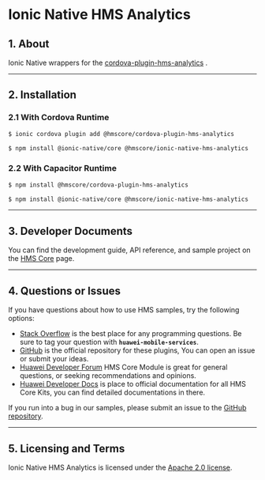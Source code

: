 # Ionic Native HMS Analytics

## 1. About

Ionic Native wrappers for
the [cordova-plugin-hms-analytics](https://www.npmjs.com/package/@hmscore/cordova-plugin-hms-analytics)
.

---

## 2. Installation

### 2.1 With Cordova Runtime

```bash
$ ionic cordova plugin add @hmscore/cordova-plugin-hms-analytics
```

```bash
$ npm install @ionic-native/core @hmscore/ionic-native-hms-analytics
```

### 2.2 With Capacitor Runtime

```bash
$ npm install @hmscore/cordova-plugin-hms-analytics
```

```bash
$ npm install @ionic-native/core @hmscore/ionic-native-hms-analytics
```

---

## 3. Developer Documents

You can find the development guide, API reference, and sample project on
the [HMS Core](https://developer.huawei.com/consumer/en/doc/overview/HMS-Core-Plugin?ha_source=hms1) page.

---

## 4. Questions or Issues

If you have questions about how to use HMS samples, try the following options:

- [Stack Overflow](https://stackoverflow.com/questions/tagged/huawei-mobile-services) is the best
  place for any programming questions. Be sure to tag your question
  with **`huawei-mobile-services`**.
- [GitHub](https://github.com/HMS-Core/hms-cordova-plugin) is the official repository for these
  plugins, You can open an issue or submit your ideas.
- [Huawei Developer Forum](https://forums.developer.huawei.com/forumPortal/en/home?fid=0101187876626530001&ha_source=hms1)
  HMS Core Module is great for general questions, or seeking recommendations and opinions.
- [Huawei Developer Docs](https://developer.huawei.com/consumer/en/doc/overview/HMS-Core-Plugin?ha_source=hms1) is
  place to official documentation for all HMS Core Kits, you can find detailed documentations in
  there.

If you run into a bug in our samples, please submit an issue to
the [GitHub repository](https://github.com/HMS-Core/hms-cordova-plugin).

---

## 5. Licensing and Terms

Ionic Native HMS Analytics is licensed under the [Apache 2.0 license](LICENSE).